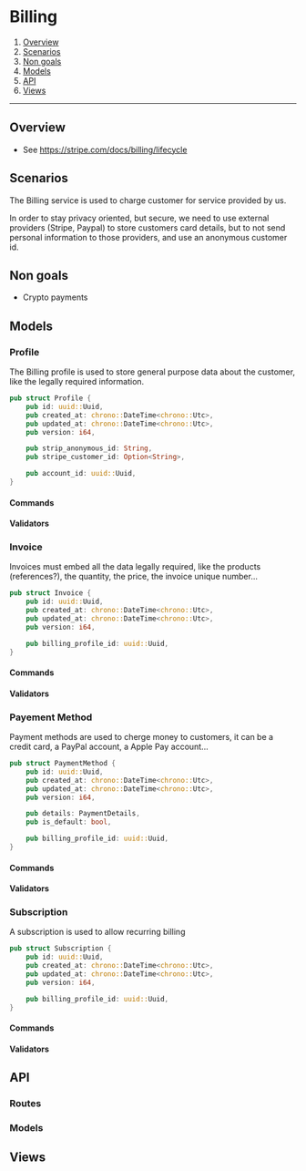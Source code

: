 # Billing


1. [Overview](#overview)
2. [Scenarios](#scenarios)
3. [Non goals](#non-goals)
4. [Models](#models)
5. [API](#api)
6. [Views](#views)

-------------------


## Overview


* See https://stripe.com/docs/billing/lifecycle

## Scenarios

The Billing service is used to charge customer for service provided by us.

In order to stay privacy oriented, but secure, we need to use external providers (Stripe, Paypal) to store customers card details, but to not send personal information to those providers, and use an anonymous customer id.

## Non goals

* Crypto payments


## Models

### Profile

The Billing profile is used to store general purpose data about the customer,
like the legally required information.

```rust
pub struct Profile {
    pub id: uuid::Uuid,
    pub created_at: chrono::DateTime<chrono::Utc>,
    pub updated_at: chrono::DateTime<chrono::Utc>,
    pub version: i64,

    pub strip_anonymous_id: String,
    pub stripe_customer_id: Option<String>,

    pub account_id: uuid::Uuid,
}
```

#### Commands

#### Validators


### Invoice

Invoices must embed all the data legally required, like the products (references?),
the quantity, the price, the invoice unique number...

```rust
pub struct Invoice {
    pub id: uuid::Uuid,
    pub created_at: chrono::DateTime<chrono::Utc>,
    pub updated_at: chrono::DateTime<chrono::Utc>,
    pub version: i64,

    pub billing_profile_id: uuid::Uuid,
}
```

#### Commands

#### Validators


### Payement Method

Payment methods are used to cherge money to customers, it can be a credit card,
a PayPal account, a Apple Pay account...

```rust
pub struct PaymentMethod {
    pub id: uuid::Uuid,
    pub created_at: chrono::DateTime<chrono::Utc>,
    pub updated_at: chrono::DateTime<chrono::Utc>,
    pub version: i64,

    pub details: PaymentDetails,
    pub is_default: bool,

    pub billing_profile_id: uuid::Uuid,
}
```

#### Commands

#### Validators


### Subscription

A subscription is used to allow recurring billing

```rust
pub struct Subscription {
    pub id: uuid::Uuid,
    pub created_at: chrono::DateTime<chrono::Utc>,
    pub updated_at: chrono::DateTime<chrono::Utc>,
    pub version: i64,

    pub billing_profile_id: uuid::Uuid,
}
```

#### Commands

#### Validators


## API

### Routes

### Models



## Views
